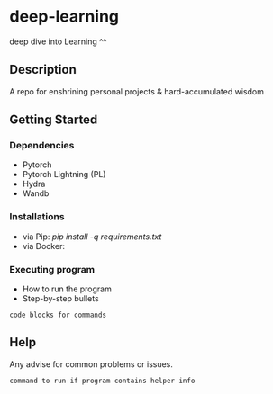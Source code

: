 # deep-learning
deep dive into Learning ^^
## Description

A repo for enshrining personal projects & hard-accumulated wisdom

## Getting Started

### Dependencies

* Pytorch
* Pytorch Lightning (PL)
* Hydra
* Wandb

### Installations

* via Pip: *pip install -q requirements.txt* 
* via Docker: 

### Executing program

* How to run the program
* Step-by-step bullets
```
code blocks for commands
```

## Help

Any advise for common problems or issues.
```
command to run if program contains helper info
```


